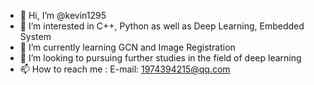 - 👋 Hi, I’m @kevin1295
- 👀 I’m interested in C++, Python as well as Deep Learning, Embedded System
- 🌱 I’m currently learning GCN and Image Registration
- 💞️ I’m looking to pursuing further studies in the field of deep learning
- 📫 How to reach me : E-mail: 1974394215@qq.com

<!---
kevin1295/kevin1295 is a ✨ special ✨ repository because its `README.md` (this file) appears on your GitHub profile.
You can click the Preview link to take a look at your changes.
--->
